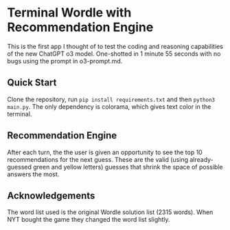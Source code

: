 # Terminal Wordle with Recommendation Engine

This is the first app I thought of to test the coding and reasoning capabilities of the new ChatGPT o3 model. One-shotted in 1 minute 55 seconds with no bugs using the prompt in o3-prompt.md.

## Quick Start
Clone the repository, run `pip install requirements.txt` and then `python3 main.py`. The only dependency is colorama, which gives text color in the terminal.

## Recommendation Engine
After each turn, the the user is given an opportunity to see the top 10 recommendations for the next guess. These are the valid (using already-guessed green and yellow letters) guesses that shrink the space of possible answers the most.

## Acknowledgements
The word list used is the original Wordle solution list (2315 words). When NYT bought the game they changed the word list slightly.

